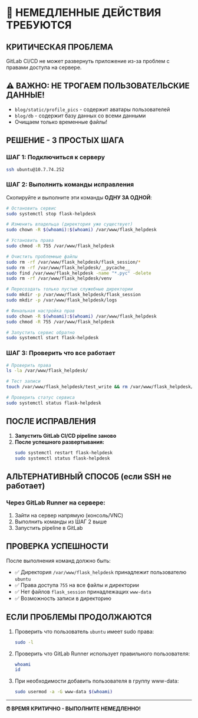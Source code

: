 # 🚨 НЕМЕДЛЕННЫЕ ДЕЙСТВИЯ ТРЕБУЮТСЯ

## КРИТИЧЕСКАЯ ПРОБЛЕМА
GitLab CI/CD не может развернуть приложение из-за проблем с правами доступа на сервере.

## ⚠️ ВАЖНО: НЕ ТРОГАЕМ ПОЛЬЗОВАТЕЛЬСКИЕ ДАННЫЕ!
- `blog/static/profile_pics` - содержит аватары пользователей
- `blog/db` - содержит базу данных со всеми данными
- Очищаем только временные файлы!

## РЕШЕНИЕ - 3 ПРОСТЫХ ШАГА

### ШАГ 1: Подключиться к серверу
```bash
ssh ubuntu@10.7.74.252
```

### ШАГ 2: Выполнить команды исправления
Скопируйте и выполните эти команды **ОДНУ ЗА ОДНОЙ**:

```bash
# Остановить сервис
sudo systemctl stop flask-helpdesk

# Изменить владельца (директория уже существует)
sudo chown -R $(whoami):$(whoami) /var/www/flask_helpdesk

# Установить права
sudo chmod -R 755 /var/www/flask_helpdesk

# Очистить проблемные файлы
sudo rm -rf /var/www/flask_helpdesk/flask_session/*
sudo rm -rf /var/www/flask_helpdesk/__pycache__
sudo find /var/www/flask_helpdesk -name "*.pyc" -delete
sudo rm -rf /var/www/flask_helpdesk/venv

# Пересоздать только пустые служебные директории
sudo mkdir -p /var/www/flask_helpdesk/flask_session
sudo mkdir -p /var/www/flask_helpdesk/logs

# Финальная настройка прав
sudo chown -R $(whoami):$(whoami) /var/www/flask_helpdesk
sudo chmod -R 755 /var/www/flask_helpdesk

# Запустить сервис обратно
sudo systemctl start flask-helpdesk
```

### ШАГ 3: Проверить что все работает
```bash
# Проверить права
ls -la /var/www/flask_helpdesk/

# Тест записи
touch /var/www/flask_helpdesk/test_write && rm /var/www/flask_helpdesk/test_write && echo "✅ Запись работает!"

# Проверить статус сервиса
sudo systemctl status flask-helpdesk
```

## ПОСЛЕ ИСПРАВЛЕНИЯ

1. **Запустить GitLab CI/CD pipeline заново**
2. **После успешного развертывания:**
   ```bash
   sudo systemctl restart flask-helpdesk
   sudo systemctl status flask-helpdesk
   ```

## АЛЬТЕРНАТИВНЫЙ СПОСОБ (если SSH не работает)

### Через GitLab Runner на сервере:
1. Зайти на сервер напрямую (консоль/VNC)
2. Выполнить команды из ШАГ 2 выше
3. Запустить pipeline в GitLab

## ПРОВЕРКА УСПЕШНОСТИ

После выполнения команд должно быть:
- ✅ Директория `/var/www/flask_helpdesk` принадлежит пользователю `ubuntu`
- ✅ Права доступа `755` на все файлы и директории
- ✅ Нет файлов `flask_session` принадлежащих `www-data`
- ✅ Возможность записи в директорию

## ЕСЛИ ПРОБЛЕМЫ ПРОДОЛЖАЮТСЯ

1. Проверить что пользователь `ubuntu` имеет sudo права:
   ```bash
   sudo -l
   ```

2. Проверить что GitLab Runner использует правильного пользователя:
   ```bash
   whoami
   id
   ```

3. При необходимости добавить пользователя в группу www-data:
   ```bash
   sudo usermod -a -G www-data $(whoami)
   ```

---

**⏰ ВРЕМЯ КРИТИЧНО - ВЫПОЛНИТЕ НЕМЕДЛЕННО!**
